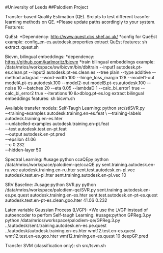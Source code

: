 #University of Leeds
##Palodiem Project

Transfer-based Quality Estimation (QE).
Srcipts to test different trasnfer learning methods on QE.
*Please update paths acordingly to your system.
Features:

QuEst:
*Dependency: http://www.quest.dcs.shef.ac.uk/
*config for QueEst example: config_en-es.autodesk.properties
extract QuEst features:
sh extract_quest.sh 

Bicvm, bilingual embeddings:
*dependency: https://github.com/karlmoritz/bicvm
*train bilingual embeddings example:
/data/mrios/workspace/sw/bicvm/bin/dbltrain --input1 autodesk.pt-es.clean.pt --input2 autodesk.pt-es.clean.es --tree plain --type additive --method adagrad --word-width 100 --hinge_loss_margin 128 --model1-out modelA.pt-es.autodesk.100 --model2-out modelB.pt-es.autodesk.100 --noise 10 --batches 20 --eta 0.05 --lambdaD 1 --calc_bi_error1 true --calc_bi_error2 true --iterations 10 &>dblog.pt-es.log
extract bilingual embeddings features:
sh bicvm.sh

Available transfer models:
Self-Taugh Learning:
python src/stlSVR.py \
  --training-examples autodesk.training.en-es.feat \ 
  --training-labels autodesk.training.en-es.hter \
  --unlabelled-examples autodesk.training.en-pt.feat \
  --test autodesk.test.en-pt.feat \
  --output autodesk.en-pt.pred \
  --epsilon 41.06 \
  --c 0.232 \
  --hidden-layer 50

Spectral Learning:
#usage:python ccaQEpy <training-features> <training-label> <test-features> <test-labels> <U-file> <hid-size>
python /data/mrios/workspace/palodiem-qe/ccaQE.py sent.training.autodesk.en-ru.vec autodesk.training.en-ru.hter sent.test.autodesk.en-pl.vec autodesk.test.en-pl.hter sent.training.autodesk.en-pl.vec 10



SRV Baseline:
#usage:python SVR.py <training-features> <training-label> <test-features> <test-labels> <C> <epsilon>
python /data/mrios/workspace/palodiem-qe/SVR.py sent.training.autodesk.en-es.pe.quest autodesk.training.en-es.hter sent.test.autodesk.en-pt-es.quest autodesk.test.en-pt-es.clean.goo.hter 41.06 0.232

Laten variable Gaussian Process (LVGP):
*We use the LVGP instead of autoencoder to perfom Self-taugh Learning.
#usage:python GPReg.3.py <training-features> <training-label> <test-features> <test-label> <u-file> <hid-dim> <output>
python /data/mrios/workspace/palodiem-qe/GPReg.3.py ../autodesk/sent.training.autodesk.en-es.pe.quest ../autodesk/autodesk.training.en-es.hter wmt12.test.en-es.quest wmt12.test.en-es.goo.hter wmt12.training.en-es.quest 10 deepGP.pred


Transfer SVM (classification only):
sh src/tsvm.sh
